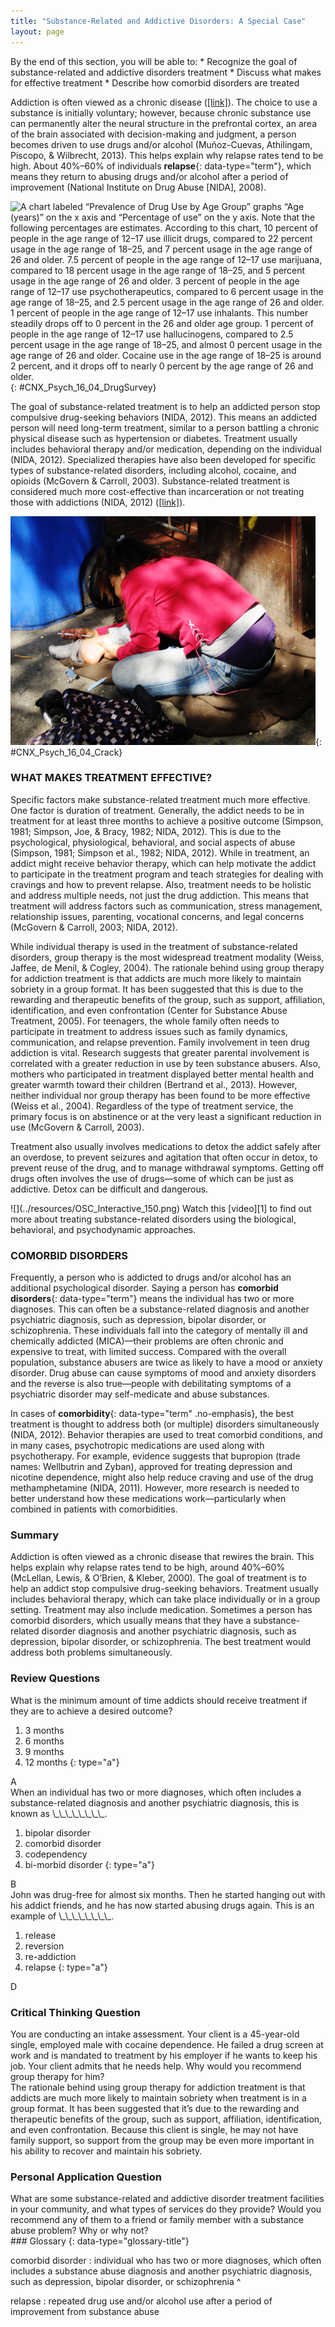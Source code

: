 ```yaml
---
title: "Substance-Related and Addictive Disorders: A Special Case"
layout: page
---
```



<div data-type="abstract" markdown="1">
By the end of this section, you will be able to:
* Recognize the goal of substance-related and addictive disorders treatment
* Discuss what makes for effective treatment
* Describe how comorbid disorders are treated

</div>

Addiction is often viewed as a chronic disease ([\[link\]](#CNX_Psych_16_04_DrugSurvey)). The choice to use a substance is initially voluntary; however, because chronic substance use can permanently alter the neural structure in the prefrontal cortex, an area of the brain associated with decision-making and judgment, a person becomes driven to use drugs and/or alcohol (Muñoz-Cuevas, Athilingam, Piscopo, &amp; Wilbrecht, 2013). This helps explain why relapse rates tend to be high. About 40%–60% of individuals **relapse**{: data-type="term"}, which means they return to abusing drugs and/or alcohol after a period of improvement (National Institute on Drug Abuse \[NIDA\], 2008).

 ![A chart labeled &#x201C;Prevalence of Drug Use by Age Group&#x201D; graphs &#x201C;Age (years)&#x201D; on the x axis and &#x201C;Percentage of use&#x201D; on the y axis. Note that the following percentages are estimates. According to this chart, 10 percent of people in the age range of 12&#x2013;17 use illicit drugs, compared to 22 percent usage in the age range of 18&#x2013;25, and 7 percent usage in the age range of 26 and older. 7.5 percent of people in the age range of 12&#x2013;17 use marijuana, compared to 18 percent usage in the age range of 18&#x2013;25, and 5 percent usage in the age range of 26 and older. 3 percent of people in the age range of 12&#x2013;17 use psychotherapeutics, compared to 6 percent usage in the age range of 18&#x2013;25, and 2.5 percent usage in the age range of 26 and older. 1 percent of people in the age range of 12&#x2013;17 use inhalants. This number steadily drops off to 0 percent in the 26 and older age group. 1 percent of people in the age range of 12&#x2013;17 use hallucinogens, compared to 2.5 percent usage in the age range of 18&#x2013;25, and almost 0 percent usage in the age range of 26 and older. Cocaine use in the age range of 18&#x2013;25 is around 2 percent, and it drops off to nearly 0 percent by the age range of 26 and older.](../resources/CNX_Psych_16_04_DrugSurvey.jpg "The National Survey on Drug Use and Health shows trends in prevalence of various drugs for ages 12&#x2013;17, 18&#x2013;25, and 26 or older."){: #CNX_Psych_16_04_DrugSurvey}

The goal of substance-related treatment is to help an addicted person stop compulsive drug-seeking behaviors (NIDA, 2012). This means an addicted person will need long-term treatment, similar to a person battling a chronic physical disease such as hypertension or diabetes. Treatment usually includes behavioral therapy and/or medication, depending on the individual (NIDA, 2012). Specialized therapies have also been developed for specific types of substance-related disorders, including alcohol, cocaine, and opioids (McGovern &amp; Carroll, 2003). Substance-related treatment is considered much more cost-effective than incarceration or not treating those with addictions (NIDA, 2012) ([\[link\]](#CNX_Psych_16_04_Crack)).

 ![A photograph shows a person injecting heroin intravenously with a hypodermic needle into her ankle.](../resources/CNX_Psych_16_04_Crack.jpg "Substance use and abuse costs the United States over $600 billion a year (NIDA, 2012). This addict is using heroin. (credit: &quot;jellymc - urbansnaps&quot;/Flickr)"){: #CNX_Psych_16_04_Crack}

### WHAT MAKES TREATMENT EFFECTIVE?

Specific factors make substance-related treatment much more effective. One factor is duration of treatment. Generally, the addict needs to be in treatment for at least three months to achieve a positive outcome (Simpson, 1981; Simpson, Joe, &amp; Bracy, 1982; NIDA, 2012). This is due to the psychological, physiological, behavioral, and social aspects of abuse (Simpson, 1981; Simpson et al., 1982; NIDA, 2012). While in treatment, an addict might receive behavior therapy, which can help motivate the addict to participate in the treatment program and teach strategies for dealing with cravings and how to prevent relapse. Also, treatment needs to be holistic and address multiple needs, not just the drug addiction. This means that treatment will address factors such as communication, stress management, relationship issues, parenting, vocational concerns, and legal concerns (McGovern &amp; Carroll, 2003; NIDA, 2012).

While individual therapy is used in the treatment of substance-related disorders, group therapy is the most widespread treatment modality (Weiss, Jaffee, de Menil, &amp; Cogley, 2004). The rationale behind using group therapy for addiction treatment is that addicts are much more likely to maintain sobriety in a group format. It has been suggested that this is due to the rewarding and therapeutic benefits of the group, such as support, affiliation, identification, and even confrontation (Center for Substance Abuse Treatment, 2005). For teenagers, the whole family often needs to participate in treatment to address issues such as family dynamics, communication, and relapse prevention. Family involvement in teen drug addiction is vital. Research suggests that greater parental involvement is correlated with a greater reduction in use by teen substance abusers. Also, mothers who participated in treatment displayed better mental health and greater warmth toward their children (Bertrand et al., 2013). However, neither individual nor group therapy has been found to be more effective (Weiss et al., 2004). Regardless of the type of treatment service, the primary focus is on abstinence or at the very least a significant reduction in use (McGovern &amp; Carroll, 2003).

Treatment also usually involves medications to detox the addict safely after an overdose, to prevent seizures and agitation that often occur in detox, to prevent reuse of the drug, and to manage withdrawal symptoms. Getting off drugs often involves the use of drugs—some of which can be just as addictive. Detox can be difficult and dangerous.

<div data-type="note" data-has-label="true" class="psychology link-to-learning" data-label="Link to Learning" markdown="1">
<span data-type="media" id="eip-idm118785904" data-alt=""> ![](../resources/OSC_Interactive_150.png) </span>
Watch this [video][1] to find out more about treating substance-related disorders using the biological, behavioral, and psychodynamic approaches.

</div>

### COMORBID DISORDERS

Frequently, a person who is addicted to drugs and/or alcohol has an additional psychological disorder. Saying a person has **comorbid disorders**{: data-type="term"} means the individual has two or more diagnoses. This can often be a substance-related diagnosis and another psychiatric diagnosis, such as depression, bipolar disorder, or schizophrenia. These individuals fall into the category of mentally ill and chemically addicted (MICA)—their problems are often chronic and expensive to treat, with limited success. Compared with the overall population, substance abusers are twice as likely to have a mood or anxiety disorder. Drug abuse can cause symptoms of mood and anxiety disorders and the reverse is also true—people with debilitating symptoms of a psychiatric disorder may self-medicate and abuse substances.

In cases of **comorbidity**{: data-type="term" .no-emphasis}, the best treatment is thought to address both (or multiple) disorders simultaneously (NIDA, 2012). Behavior therapies are used to treat comorbid conditions, and in many cases, psychotropic medications are used along with psychotherapy. For example, evidence suggests that bupropion (trade names: Wellbutrin and Zyban), approved for treating depression and nicotine dependence, might also help reduce craving and use of the drug methamphetamine (NIDA, 2011). However, more research is needed to better understand how these medications work—particularly when combined in patients with comorbidities.

### Summary

Addiction is often viewed as a chronic disease that rewires the brain. This helps explain why relapse rates tend to be high, around 40%–60% (McLellan, Lewis, &amp; O’Brien, &amp; Kleber, 2000). The goal of treatment is to help an addict stop compulsive drug-seeking behaviors. Treatment usually includes behavioral therapy, which can take place individually or in a group setting. Treatment may also include medication. Sometimes a person has comorbid disorders, which usually means that they have a substance-related disorder diagnosis and another psychiatric diagnosis, such as depression, bipolar disorder, or schizophrenia. The best treatment would address both problems simultaneously.

### Review Questions

<div data-type="exercise">
<div data-type="problem" markdown="1">
What is the minimum amount of time addicts should receive treatment if they are to achieve a desired outcome?

1.  3 months
2.  6 months
3.  9 months
4.  12 months
{: type="a"}

</div>
<div data-type="solution" markdown="1">
A

</div>
</div>

<div data-type="exercise">
<div data-type="problem" markdown="1">
When an individual has two or more diagnoses, which often includes a substance-related diagnosis and another psychiatric diagnosis, this is known as \_\_\_\_\_\_\_\_.

1.  bipolar disorder
2.  comorbid disorder
3.  codependency
4.  bi-morbid disorder
{: type="a"}

</div>
<div data-type="solution" markdown="1">
B

</div>
</div>

<div data-type="exercise">
<div data-type="problem" markdown="1">
John was drug-free for almost six months. Then he started hanging out with his addict friends, and he has now started abusing drugs again. This is an example of \_\_\_\_\_\_\_\_.

1.  release
2.  reversion
3.  re-addiction
4.  relapse
{: type="a"}

</div>
<div data-type="solution" markdown="1">
D

</div>
</div>

### Critical Thinking Question

<div data-type="exercise">
<div data-type="problem" markdown="1">
You are conducting an intake assessment. Your client is a 45-year-old single, employed male with cocaine dependence. He failed a drug screen at work and is mandated to treatment by his employer if he wants to keep his job. Your client admits that he needs help. Why would you recommend group therapy for him?

</div>
<div data-type="solution" markdown="1">
The rationale behind using group therapy for addiction treatment is that addicts are much more likely to maintain sobriety when treatment is in a group format. It has been suggested that it’s due to the rewarding and therapeutic benefits of the group, such as support, affiliation, identification, and even confrontation. Because this client is single, he may not have family support, so support from the group may be even more important in his ability to recover and maintain his sobriety.

</div>
</div>

### Personal Application Question

<div data-type="exercise">
<div data-type="problem" markdown="1">
What are some substance-related and addictive disorder treatment facilities in your community, and what types of services do they provide? Would you recommend any of them to a friend or family member with a substance abuse problem? Why or why not?

</div>
</div>

<div data-type="glossary" markdown="1">
### Glossary
{: data-type="glossary-title"}

comorbid disorder
: individual who has two or more diagnoses, which often includes a substance abuse diagnosis and another psychiatric diagnosis, such as depression, bipolar disorder, or schizophrenia
^

relapse
: repeated drug use and/or alcohol use after a period of improvement from substance abuse

</div>



[1]: http://openstax.org/l/subdisorder
